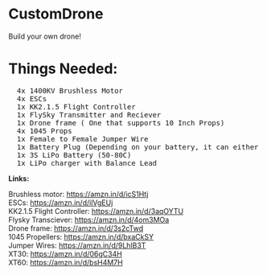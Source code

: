 # CustomDrone

Build your own drone!


# Things Needed:
<pre>
  4x 1400KV Brushless Motor
  4x ESCs
  1x KK2.1.5 Flight Controller
  1x FlySky Transmitter and Reciever
  1x Drone frame ( One that supports 10 Inch Props)
  4x 1045 Props
  1x Female to Female Jumper Wire
  1x Battery Plug (Depending on your battery, it can either be XT30 or XT60 or XT90)
  1x 3S LiPo Battery (50-80C)
  1x LiPo charger with Balance Lead
</pre>

**Links:**

Brushless motor: https://amzn.in/d/icS1Htj <br>
ESCs: https://amzn.in/d/ilVgEUj <br>
KK2.1.5 Flight Controller: https://amzn.in/d/3aqOYTU <br>
Flysky Transciever: https://amzn.in/d/4om3MOa <br>
Drone frame: https://amzn.in/d/3s2cTwd <br>
1045 Propellers: https://amzn.in/d/bxaCkSY <br>
Jumper Wires: https://amzn.in/d/9LhlB3T <br>
XT30: https://amzn.in/d/06gC34H <br>
XT60: https://amzn.in/d/bsH4M7H <br>
